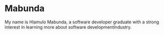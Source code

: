 # Mabunda
My name is Hlamulo Mabunda, a software developer graduate with a strong interest in learning more about software developmentindustry.
